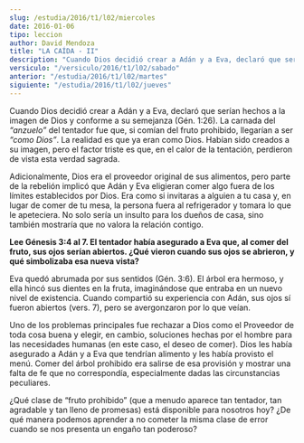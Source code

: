 ```yaml
---
slug: /estudia/2016/t1/l02/miercoles
date: 2016-01-06
tipo: leccion
author: David Mendoza
title: "LA CAÍDA - II"
description: "Cuando Dios decidió crear a Adán y a Eva, declaró que serían hechos a la  imagen de Dios y conforme a su semejanza (Gén. 1:26). La carnada del “anzuelo”  del tentador fue que, si comían del fruto prohibido, llegarían a ser “como  Dios”. La realidad es que ya eran como D..."
versiculo: "/versiculo/2016/t1/l02/sabado"
anterior: "/estudia/2016/t1/l02/martes"
siguiente: "/estudia/2016/t1/l02/jueves"
---
```


Cuando Dios decidió crear a Adán y a Eva, declaró que serían hechos a la imagen de Dios y conforme a su semejanza (Gén. 1:26). La carnada del _“anzuelo”_ del tentador fue que, si comían del fruto prohibido, llegarían a ser _“como Dios”_. La realidad es que ya eran como Dios. Habían sido creados a su imagen, pero el factor triste es que, en el calor de la tentación, perdieron de vista esta verdad sagrada.

Adicionalmente, Dios era el proveedor original de sus alimentos, pero parte de la rebelión implicó que Adán y Eva eligieran comer algo fuera de los límites establecidos por Dios. Era como si invitaras a alguien a tu casa y, en lugar de comer de tu mesa, la persona fuera al refrigerador y tomara lo que le apeteciera. No solo sería un insulto para los dueños de casa, sino también mostraría que no valora la relación contigo.

**Lee Génesis 3:4 al 7. El tentador había asegurado a Eva que, al comer del fruto, sus ojos serían abiertos. ¿Qué vieron cuando sus ojos se abrieron, y qué simbolizaba esa nueva vista?**

Eva quedó abrumada por sus sentidos (Gén. 3:6). El árbol era hermoso, y ella hincó sus dientes en la fruta, imaginándose que entraba en un nuevo nivel de existencia. Cuando compartió su experiencia con Adán, sus ojos sí fueron abiertos (vers. 7), pero se avergonzaron por lo que veían.

Uno de los problemas principales fue rechazar a Dios como el Proveedor de toda cosa buena y elegir, en cambio, soluciones hechas por el hombre para las necesidades humanas (en este caso, el deseo de comer). Dios les había asegurado a Adán y a Eva que tendrían alimento y les había provisto el menú. Comer del árbol prohibido era salirse de esa provisión y mostrar una falta de fe que no correspondía, especialmente dadas las circunstancias peculiares.

¿Qué clase de “fruto prohibido” (que a menudo aparece tan tentador, tan agradable y tan lleno de promesas) está disponible para nosotros hoy? ¿De qué manera podemos aprender a no cometer la misma clase de error cuando se nos presenta un engaño tan poderoso?
